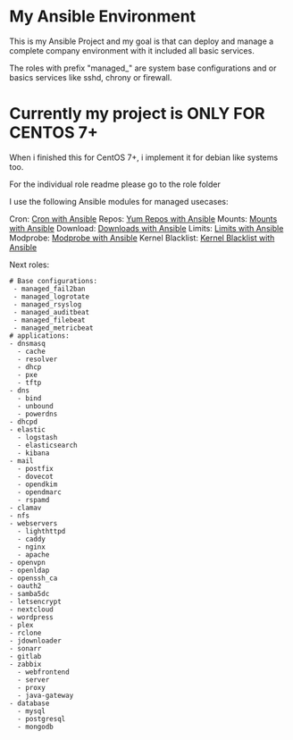 # My Ansible Environment

This is my Ansible Project and my goal is that can deploy and manage a complete company environment with it included all basic services.

The roles with prefix "managed_" are system base configurations and or basics services like sshd, chrony or firewall.

# Currently my project is ONLY FOR CENTOS 7+

When i finished this for CentOS 7+, i implement it for debian like systems too.

For the individual role readme please go to the role folder

I use the following Ansible modules for managed usecases:

Cron: [Cron with Ansible](https://docs.ansible.com/ansible/latest/modules/cron_module.html)
Repos: [Yum Repos with Ansible](https://docs.ansible.com/ansible/latest/modules/yum_repository_module.html)
Mounts: [Mounts with Ansible](https://docs.ansible.com/ansible/latest/modules/mount_module.html)
Download: [Downloads with Ansible](https://docs.ansible.com/ansible/latest/modules/get_url_module.html)
Limits: [Limits with Ansible](https://docs.ansible.com/ansible/latest/modules/pam_limits_module.html)
Modprobe: [Modprobe with Ansible](https://docs.ansible.com/ansible/latest/modules/modprobe_module.html)
Kernel Blacklist: [Kernel Blacklist with Ansible](https://docs.ansible.com/ansible/latest/modules/kernel_blacklist_module.html)

Next roles:
```
# Base configurations:
 - managed_fail2ban
 - managed_logrotate
 - managed_rsyslog
 - managed_auditbeat
 - managed_filebeat
 - managed_metricbeat
# applications:
- dnsmasq
  - cache
  - resolver
  - dhcp
  - pxe
  - tftp
- dns
  - bind
  - unbound
  - powerdns
- dhcpd
- elastic
  - logstash
  - elasticsearch
  - kibana
- mail
  - postfix
  - dovecot
  - opendkim
  - opendmarc
  - rspamd
- clamav
- nfs
- webservers
  - lighthttpd
  - caddy
  - nginx
  - apache
- openvpn
- openldap
- openssh_ca
- oauth2
- samba5dc
- letsencrypt
- nextcloud
- wordpress
- plex
- rclone
- jdownloader
- sonarr
- gitlab
- zabbix
  - webfrontend
  - server
  - proxy
  - java-gateway
- database
  - mysql
  - postgresql
  - mongodb
```
